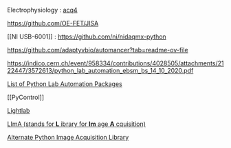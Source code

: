 Electrophysiology : [acq4](https://acq4.readthedocs.io/en/latest/userGuide/introduction.html)

https://github.com/OE-FET/JISA

[[NI USB-6001]] : https://github.com/ni/nidaqmx-python

https://github.com/adaptyvbio/automancer?tab=readme-ov-file

https://indico.cern.ch/event/958334/contributions/4028505/attachments/2122447/3572613/python_lab_automation_ebsm_bs_14_10_2020.pdf


[List of Python Lab Automation Packages](https://pymeasure.github.io/python-lab-automation-landscape/catalog/)

[[PyControl]]

[Lightlab](https://lightlab.readthedocs.io/en/master/_static/gettingStarted/engineersGuide.html)

[LImA (stands for **L** ibrary for **Im** age **A** cquisition) ](https://lima1.readthedocs.io/en/latest/index.html)

[Alternate Python Image Acquisition Library](https://pycro-manager.readthedocs.io/en/latest/index.html)


